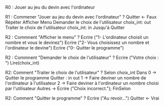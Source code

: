 R0 : Jouer au jeu du devin avec l'ordinateur

R1 : Commener "Jouer au jeu du devin avec l'ordinateur" ?
    Quitter <- Faux
    Répéter
        Afficher Menu
        Demander le choix de l'utilisateur                  choix_int: out
        Traiter le choix de l'utilisateur                   choix_int: in
    Jusqu'à Quitter

R2 : Commnent "Afficher le menu" ?
    Ecrire ("1- L'ordinateur choisit un nombre et vous le devinez")
    Ecrire ("2- Vous choisissez un nombre et l'ordinateur le devine")
    Ecrire ("0- Quitter le programme")


R2 : Commnent "Demander le choix de l'utilisateur" ?
    Ecrire ("Votre choix : ")
    Lire(choix_int)


R2: Comment "Traiter le choix de l'utilisateur" ?
    Selon choix_int Dans
        0 -> Quitter le programme                       Quitter : in out
        1 -> Faire deviner un nombre de l'ordinateur à l'utilisateur
        2 -> Faire deviner à l'ordinateur un nombre choisi par l'utilisateur 
        Autres -> Ecrire ("Choix incorrect.");
    FinSelon

R2: Comment "Quitter le programme" ?
    Ecrire ("Au revoir...")
    Quitter <- Vrai